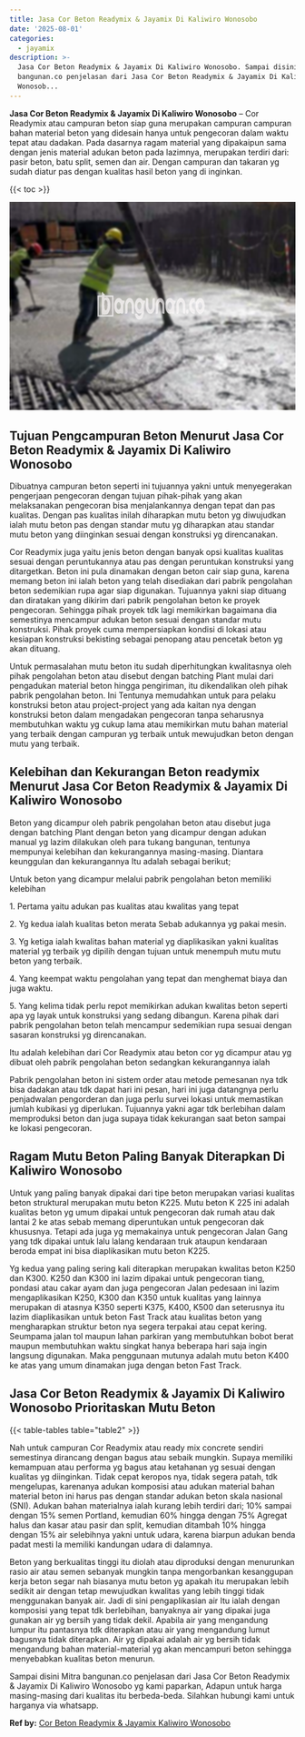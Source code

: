 ```yaml
---
title: Jasa Cor Beton Readymix & Jayamix Di Kaliwiro Wonosobo
date: '2025-08-01'
categories:
  - jayamix
description: >-
  Jasa Cor Beton Readymix & Jayamix Di Kaliwiro Wonosobo. Sampai disini Mitra
  bangunan.co penjelasan dari Jasa Cor Beton Readymix & Jayamix Di Kaliwiro
  Wonosob...
---
```


**Jasa Cor Beton Readymix & Jayamix Di Kaliwiro Wonosobo** – Cor Readymix atau campuran beton siap guna merupakan campuran campuran bahan material beton yang didesain hanya untuk pengecoran dalam waktu tepat atau dadakan. Pada dasarnya ragam material yang dipakaipun sama dengan jenis material adukan beton pada lazimnya, merupakan terdiri dari: pasir beton, batu split, semen dan air. Dengan campuran dan takaran yg sudah diatur pas dengan kualitas hasil beton yang di inginkan.

{{< toc >}}

![Jasa Cor Beton Readymix & Jayamix Di Kaliwiro Wonosobo](/images/jasa-cor-readymix-50.png)

## Tujuan Pengcampuran Beton Menurut Jasa Cor Beton Readymix & Jayamix Di Kaliwiro Wonosobo

Dibuatnya campuran beton seperti ini tujuannya yakni untuk menyegerakan pengerjaan pengecoran dengan tujuan pihak-pihak yang akan melaksanakan pengecoran bisa menjalankannya dengan tepat dan pas kualitas. Dengan pas kualitas inilah diharapkan mutu beton yg diwujudkan ialah mutu beton pas dengan standar mutu yg diharapkan atau standar mutu beton yang diinginkan sesuai dengan konstruksi yg direncanakan.

Cor Readymix juga yaitu jenis beton dengan banyak opsi kualitas kualitas sesuai dengan peruntukannya atau pas dengan peruntukan konstruksi yang ditargetkan. Beton ini pula dinamakan dengan beton cair siap guna, karena memang beton ini ialah beton yang telah disediakan dari pabrik pengolahan beton sedemikian rupa agar siap digunakan. Tujuannya yakni siap dituang dan diratakan yang dikirim dari pabrik pengolahan beton ke proyek pengecoran. Sehingga pihak proyek tdk lagi memikirkan bagaimana dia semestinya mencampur adukan beton sesuai dengan standar mutu konstruksi. Pihak proyek cuma mempersiapkan kondisi di lokasi atau kesiapan konstruksi bekisting sebagai penopang atau pencetak beton yg akan dituang.

Untuk permasalahan mutu beton itu sudah diperhitungkan kwalitasnya oleh pihak pengolahan beton atau disebut dengan batching Plant mulai dari pengadukan material beton hingga pengiriman, itu dikendalikan oleh pihak pabrik pengolahan beton. Ini Tentunya memudahkan untuk para pelaku konstruksi beton atau project-project yang ada kaitan nya dengan konstruksi beton dalam mengadakan pengecoran tanpa seharusnya membutuhkan waktu yg cukup lama atau memikirkan mutu bahan material yang terbaik dengan campuran yg terbaik untuk mewujudkan beton dengan mutu yang terbaik.

## Kelebihan dan Kekurangan Beton readymix Menurut Jasa Cor Beton Readymix & Jayamix Di Kaliwiro Wonosobo

Beton yang dicampur oleh pabrik pengolahan beton atau disebut juga dengan batching Plant dengan beton yang dicampur dengan adukan manual yg lazim dilakukan oleh para tukang bangunan, tentunya mempunyai kelebihan dan kekurangannya masing-masing. Diantara keunggulan dan kekurangannya Itu adalah sebagai berikut;

Untuk beton yang dicampur melalui pabrik pengolahan beton memiliki kelebihan

1\. Pertama yaitu adukan pas kualitas atau kwalitas yang tepat

2\. Yg kedua ialah kualitas beton merata Sebab adukannya yg pakai mesin.

3\. Yg ketiga ialah kwalitas bahan material yg diaplikasikan yakni kualitas material yg terbaik yg dipilih dengan tujuan untuk menempuh mutu mutu beton yang terbaik.

4\. Yang keempat waktu pengolahan yang tepat dan menghemat biaya dan juga waktu.

5\. Yang kelima tidak perlu repot memikirkan adukan kwalitas beton seperti apa yg layak untuk konstruksi yang sedang dibangun. Karena pihak dari pabrik pengolahan beton telah mencampur sedemikian rupa sesuai dengan sasaran konstruksi yg direncanakan.

Itu adalah kelebihan dari Cor Readymix atau beton cor yg dicampur atau yg dibuat oleh pabrik pengolahan beton sedangkan kekurangannya ialah

Pabrik pengolahan beton ini sistem order atau metode pemesanan nya tdk bisa dadakan atau tdk dapat hari ini pesan, hari ini juga datangnya perlu penjadwalan pengorderan dan juga perlu survei lokasi untuk memastikan jumlah kubikasi yg diperlukan. Tujuannya yakni agar tdk berlebihan dalam memproduksi beton dan juga supaya tidak kekurangan saat beton sampai ke lokasi pengecoran.

## Ragam Mutu Beton Paling Banyak Diterapkan Di Kaliwiro Wonosobo

Untuk yang paling banyak dipakai dari tipe beton merupakan variasi kualitas beton struktural merupakan mutu beton K225. Mutu beton K 225 ini adalah kualitas beton yg umum dipakai untuk pengecoran dak rumah atau dak lantai 2 ke atas sebab memang diperuntukan untuk pengecoran dak khususnya. Tetapi ada juga yg memakainya untuk pengecoran Jalan Gang yang tdk dipakai untuk lalu lalang kendaraan truk ataupun kendaraan beroda empat ini bisa diaplikasikan mutu beton K225.

Yg kedua yang paling sering kali diterapkan merupakan kwalitas beton K250 dan K300. K250 dan K300 ini lazim dipakai untuk pengecoran tiang, pondasi atau cakar ayam dan juga pengecoran Jalan pedesaan ini lazim mengaplikasikan K250, K300 dan K350 untuk kualitas yang lainnya merupakan di atasnya K350 seperti K375, K400, K500 dan seterusnya itu lazim diaplikasikan untuk beton Fast Track atau kualitas beton yang mengharapkan struktur beton nya segera terpakai atau cepat kering. Seumpama jalan tol maupun lahan parkiran yang membutuhkan bobot berat maupun membutuhkan waktu singkat hanya beberapa hari saja ingin langsung digunakan. Maka penggunaan mutunya adalah mutu beton K400 ke atas yang umum dinamakan juga dengan beton Fast Track.

## Jasa Cor Beton Readymix & Jayamix Di Kaliwiro Wonosobo Prioritaskan Mutu Beton

{{< table-tables table="table2" >}}

Nah untuk campuran Cor Readymix atau ready mix concrete sendiri semestinya dirancang dengan bagus atau sebaik mungkin. Supaya memiliki kemampuan atau performa yg bagus atau ketahanan yg sesuai dengan kualitas yg diinginkan. Tidak cepat keropos nya, tidak segera patah, tdk mengelupas, karenanya adukan komposisi atau adukan material bahan material beton ini harus pas dengan standar adukan beton skala nasional (SNI). Adukan bahan materialnya ialah kurang lebih terdiri dari; 10% sampai dengan 15% semen Portland, kemudian 60% hingga dengan 75% Agregat halus dan kasar atau pasir dan split, kemudian ditambah 10% hingga dengan 15% air selebihnya yakni untuk udara, karena biarpun adukan benda padat mesti Ia memiliki kandungan udara di dalamnya.

Beton yang berkualitas tinggi itu diolah atau diproduksi dengan menurunkan rasio air atau semen sebanyak mungkin tanpa mengorbankan kesanggupan kerja beton segar nah biasanya mutu beton yg apakah itu merupakan lebih sedikit air dengan tetap mewujudkan kwalitas yang lebih tinggi tidak menggunakan banyak air. Jadi di sini pengaplikasian air Itu ialah dengan komposisi yang tepat tdk berlebihan, banyaknya air yang dipakai juga gunakan air yg bersih yang tidak dekil. Apabila air yang mengandung lumpur itu pantasnya tdk diterapkan atau air yang mengandung lumut bagusnya tidak diterapkan. Air yg dipakai adalah air yg bersih tidak mengandung bahan material-material yg akan mencampuri beton sehingga menyebabkan kualitas beton menurun.

Sampai disini Mitra bangunan.co penjelasan dari Jasa Cor Beton Readymix & Jayamix Di Kaliwiro Wonosobo yg kami paparkan, Adapun untuk harga masing-masing dari kualitas itu berbeda-beda. Silahkan hubungi kami untuk harganya via whatsapp.

**Ref by:** [Cor Beton Readymix & Jayamix Kaliwiro Wonosobo](https://id.wikipedia.org/wiki/Cor)
